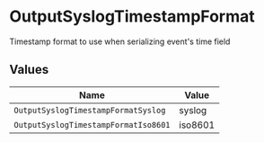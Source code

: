 # OutputSyslogTimestampFormat

Timestamp format to use when serializing event's time field


## Values

| Name                                 | Value                                |
| ------------------------------------ | ------------------------------------ |
| `OutputSyslogTimestampFormatSyslog`  | syslog                               |
| `OutputSyslogTimestampFormatIso8601` | iso8601                              |